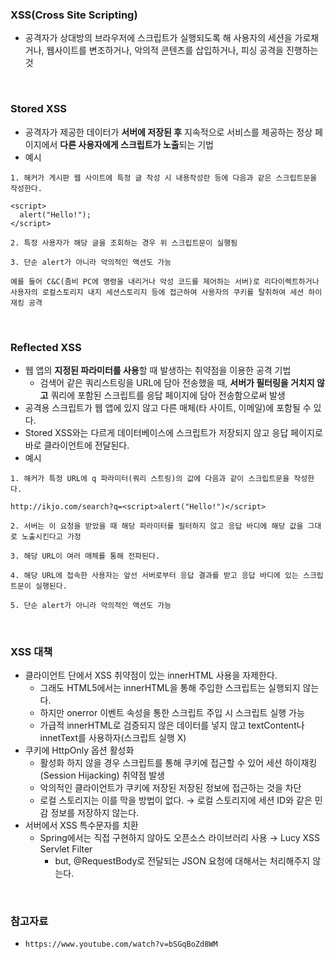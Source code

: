 ### XSS(Cross Site Scripting)
+ 공격자가 상대방의 브라우저에 스크립트가 실행되도록 해 사용자의 세션을 가로채거나, 웹사이트를 변조하거나, 악의적 콘텐츠를 삽입하거나, 피싱 공격을 진행하는 것

<br/>

### Stored XSS
+ 공격자가 제공한 데이터가 **서버에 저장된 후** 지속적으로 서비스를 제공하는 정상 페이지에서 **다른 사용자에게 스크립트가 노출**되는 기법
+ 예시
```
1. 해커가 게시판 웹 사이트에 특정 글 작성 시 내용작성란 등에 다음과 같은 스크립트문을 작성한다.

<script>
  alert("Hello!");
</script>

2. 특정 사용자가 해당 글을 조회하는 경우 위 스크립트문이 실행됨

3. 단순 alert가 아니라 악의적인 액션도 가능

예를 들어 C&C(좀비 PC에 명령을 내리거나 악성 코드를 제어하는 서버)로 리다이렉트하거나 사용자의 로컬스토리지 내지 세션스토리지 등에 접근하여 사용자의 쿠키를 탈취하여 세션 하이재킹 공격

```

<br/>

### Reflected XSS
+ 웹 앱의 **지정된 파라미터를 사용**할 때 발생하는 취약점을 이용한 공격 기법
  + 검색어 같은 쿼리스트링을 URL에 담아 전송했을 때, **서버가 필터링을 거치지 않고** 쿼리에 포함된 스크립트를 응답 페이지에 담아 전송함으로써 발생
+ 공격용 스크립트가 웹 앱에 있지 않고 다른 매체(타 사이트, 이메일)에 포함될 수 있다.
+ Stored XSS와는 다르게 데이터베이스에 스크립트가 저장되지 않고 응답 페이지로 바로 클라이언트에 전달된다.
+ 예시
```
1. 해커가 특정 URL에 q 파라미터(쿼리 스트링)의 값에 다음과 같이 스크립트문을 작성한다.

http://ikjo.com/search?q=<script>alert("Hello!")</script>

2. 서버는 이 요청을 받았을 때 해당 파라미터를 필터하지 않고 응답 바디에 해당 값을 그대로 노출시킨다고 가정

3. 해당 URL이 여러 매체를 통해 전파된다. 

4. 해당 URL에 접속한 사용자는 앞선 서버로부터 응답 결과를 받고 응답 바디에 있는 스크립트문이 실행된다.

5. 단순 alert가 아니라 악의적인 액션도 가능

```

<br/>

### XSS 대책
+ 클라이언트 단에서 XSS 취약점이 있는 innerHTML 사용을 자제한다.
  + 그래도 HTML5에서는 innerHTML을 통해 주입한 스크립트는 실행되지 않는다.
  + 하지만 onerror 이벤트 속성을 통한 스크립트 주입 시 스크립트 실행 가능
  + 가급적 innerHTML로 검증되지 않은 데이터를 넣지 않고 textContent나 innetText를 사용하자(스크립트 실행 X)
+ 쿠키에 HttpOnly 옵션 활성화
  + 활성화 하지 않을 경우 스크립트를 통해 쿠키에 접근할 수 있어 세션 하이재킹(Session Hijacking) 취약점 발생
  + 악의적인 클라이언트가 쿠키에 저장된 저장된 정보에 접근하는 것을 차단
  + 로컬 스토리지는 이를 막을 방법이 없다. → 로컬 스토리지에 세션 ID와 같은 민감 정보를 저장하지 않는다.
+ 서버에서 XSS 특수문자를 치환
  + Spring에서는 직접 구현하지 않아도 오픈소스 라이브러리 사용 → Lucy XSS Servlet Filter
    + but, @RequestBody로 전달되는 JSON 요청에 대해서는 처리해주지 않는다.

<br/>

### 참고자료
+ `https://www.youtube.com/watch?v=bSGqBoZd8WM`
